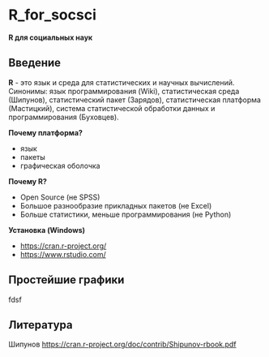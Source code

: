 # R_for_socsci
**R для социальных наук**

## Введение

**R** - это язык и среда для статистических и научных вычислений. Синонимы: язык программирования (Wiki), статистическая среда (Шипунов), статистический пакет (Зарядов), статистическая платформа (Мастицкий), система статистической обработки данных и программирования (Буховцев). 

**Почему платформа?**
- язык
- пакеты
- графическая оболочка 

**Почему R?** 
- Open Source (не SPSS)
- Большое разнообразие прикладных пакетов (не Excel)
- Больше статистики, меньше программирования (не Python)

**Установка (Windows)**
- https://cran.r-project.org/ 
- https://www.rstudio.com/

## Простейшие графики
fdsf

## Литература
Шипунов https://cran.r-project.org/doc/contrib/Shipunov-rbook.pdf
